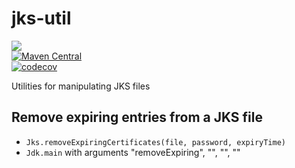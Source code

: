 # jks-util
<a href="https://github.com/davidmoten/jks-util/actions/workflows/ci.yml"><img src="https://github.com/davidmoten/jks-util/actions/workflows/ci.yml/badge.svg"/></a><br/>
[![Maven Central](https://maven-badges.herokuapp.com/maven-central/com.github.davidmoten/jks-util/badge.svg?style=flat)](https://maven-badges.herokuapp.com/maven-central/com.github.davidmoten/jks-util)<br/>
[![codecov](https://codecov.io/gh/davidmoten/jks-util/branch/master/graph/badge.svg)](https://codecov.io/gh/davidmoten/jks-util)<br/>

Utilities for manipulating JKS files

## Remove expiring entries from a JKS file
* `Jks.removeExpiringCertificates(file, password, expiryTime)`
* `Jdk.main` with arguments "removeExpiring", "<filename>", "<password>", "<days-to-expire-from-now>"

